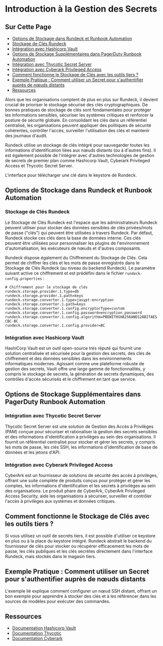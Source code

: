 # Introduction à la Gestion des Secrets

## Sur Cette Page
- [Options de Stockage dans Rundeck et Runbook Automation](#options-de-stockage-dans-rundeck-et-runbook-automation)
- [Stockage de Clés Rundeck](#stockage-de-clés-rundeck)
- [Intégration avec Hashicorp Vault](#intégration-avec-hashicorp-vault)
- [Options de Stockage Supplémentaires dans PagerDuty Runbook Automation](#options-de-stockage-supplémentaires-dans-pagerduty-runbook-automation)
- [Intégration avec Thycotic Secret Server](#intégration-avec-thycotic-secret-server)
- [Intégration avec Cyberark Privileged Access](#intégration-avec-cyberark-privileged-access)
- [Comment fonctionne le Stockage de Clés avec les outils tiers ?](#comment-fonctionne-le-stockage-de-clés-avec-les-outils-tiers-)
- [Exemple Pratique : Comment utiliser un Secret pour s'authentifier auprès de nœuds distants](#exemple-pratique--comment-utiliser-un-secret-pour-s-authentifier-auprès-de-nœuds-distants)
- [Ressources](#ressources)

Alors que les organisations comptent de plus en plus sur Rundeck, il devient crucial de prioriser le stockage sécurisé des clés cryptographiques. De bonnes pratiques de stockage de clés sont fondamentales pour protéger les informations sensibles, sécuriser les systèmes critiques et renforcer la posture de sécurité globale. En consolidant les clés dans un référentiel centralisé, les organisations peuvent appliquer des politiques de sécurité cohérentes, contrôler l'accès, surveiller l'utilisation des clés et maintenir des journaux d'audit.

Rundeck utilise un stockage de clés intégré pour sauvegarder toutes les informations d'identification liées aux nœuds distants (ou à d'autres fins). Il est également possible de l'intégrer avec d'autres technologies de gestion de secrets de premier plan comme Hashicorp Vault, Cyberark Privileged Access et Thycotic Secret Server.

L'interface pour télécharger une clé dans le keystore de Rundeck.

## Options de Stockage dans Rundeck et Runbook Automation

### Stockage de Clés Rundeck
Le Stockage de Clés Rundeck est l'espace que les administrateurs Rundeck peuvent utiliser pour stocker des données sensibles de clés privées/mots de passe ("clés") qui peuvent être utilisées à travers Rundeck. Par défaut, Rundeck stocke ces clés dans la base de données interne. Ces clés peuvent être utilisées pour personnaliser les plugins de l'environnement d'automatisation, les exécuteurs de nœuds et d'autres composants.

Rundeck dispose également du Chiffrement du Stockage de Clés. Cela permet de chiffrer les clés et les mots de passe enregistrés dans le Stockage de Clés Rundeck (au niveau du backend Rundeck). Le paramètre suivant active ce chiffrement et est prédéfini dans le fichier `rundeck-config.properties` :
```properties
# Chiffrement pour le stockage de clés
rundeck.storage.provider.1.type=db
rundeck.storage.provider.1.path=keys
rundeck.storage.converter.1.type=jasypt-encryption
rundeck.storage.converter.1.path=keys
rundeck.storage.converter.1.config.encryptorType=custom
rundeck.storage.converter.1.config.password=encryption_password
rundeck.storage.converter.1.config.algorithm=PBEWITHSHA256AND128BITAES-CBC-BC
rundeck.storage.converter.1.config.provider=BC
```

### Intégration avec Hashicorp Vault
HashiCorp Vault est un outil open-source très réputé qui fournit une solution centralisée et sécurisée pour la gestion des secrets, des clés de chiffrement et des données sensibles dans les environnements informatiques modernes. Agissant comme une plateforme robuste de gestion des secrets, Vault offre une large gamme de fonctionnalités, y compris le stockage de secrets, la génération de secrets dynamiques, des contrôles d'accès sécurisés et le chiffrement en tant que service.

## Options de Stockage Supplémentaires dans PagerDuty Runbook Automation

### Intégration avec Thycotic Secret Server
Thycotic Secret Server est une solution de Gestion des Accès à Privilèges (PAM) conçue pour sécuriser et rationaliser la gestion des secrets sensibles et des informations d'identification à privilèges au sein des organisations. Il fournit un référentiel centralisé pour stocker et gérer les secrets, y compris les mots de passe, les clés SSH, les informations d'identification de base de données et les jetons d'API.

### Intégration avec Cyberark Privileged Access
CyberArk est un fournisseur de solutions de sécurité des accès à privilèges, offrant une suite complète de produits conçus pour protéger et gérer les comptes, les informations d'identification et les secrets à privilèges au sein des organisations. Le produit phare de CyberArk, CyberArk Privileged Access Security, aide les organisations à sécuriser, surveiller et contrôler l'accès à privilèges aux systèmes et données critiques.

## Comment fonctionne le Stockage de Clés avec les outils tiers ?
Si vous utilisez un outil de secrets tiers, il est possible d'utiliser ce keystore en plus ou à la place du keystore intégré. Rundeck abstrait le backend du fournisseur de clés pour stocker ou récupérer efficacement les mots de passe, les clés publiques et les clés secrètes directement dans l'interface Rundeck, mais stockés dans le magasin tiers.

## Exemple Pratique : Comment utiliser un Secret pour s'authentifier auprès de nœuds distants
L'exemple lié explique comment configurer un nœud SSH distant, offrant un bon exemple pour apprendre à stocker des clés et à les référencer dans les sources de modèles pour exécuter des commandes.

## Ressources
- [Documentation Hashicorp Vault](https://www.vaultproject.io/docs)
- [Documentation Thycotic](https://docs.thycotic.com/ss/current)
- [Documentation Cyberark](https://docs.cyberark.com/pas/latest/en/home.htm)
